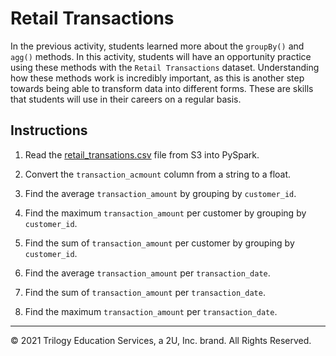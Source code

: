 # Retail Transactions

In the previous activity, students learned more about the `groupBy()` and `agg()` methods. In this activity, students will have an opportunity practice using these methods with the `Retail Transactions` dataset. Understanding how these methods work is incredibly important, as this is another step towards being able to transform data into different forms. These are skills that students will use in their careers on a regular basis.

## Instructions

1. Read the [retail_transations.csv](https://2u-data-curriculum-team.s3.amazonaws.com/dataviz-netflix/unit-7/retail_transactions.csv) file from S3 into PySpark.

2. Convert the `transaction_acmount` column from a string to a float.

3. Find the average `transaction_amount` by grouping by `customer_id`.

4. Find the maximum `transaction_amount` per customer by grouping by `customer_id`.

5. Find the sum of `transaction_amount` per customer by grouping by `customer_id`.

6. Find the average `transaction_amount` per `transaction_date`.

7. Find the sum of `transaction_amount` per `transaction_date`.

8. Find the maximum `transaction_amount` per `transaction_date`.

---

© 2021 Trilogy Education Services, a 2U, Inc. brand.  All Rights Reserved.
